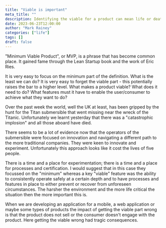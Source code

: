```yaml
---
title: "Viable is important"
meta_title: ""
description: Identifying the viable for a product can mean life or death
date: 2023-06-23T12:00:00
author: "Mark Rainey"
categories: ["life"]
tags: []
draft: false
---
```


"Minimum Viable Product", or MVP, is a phrase that has become common place. It gained fame through the Lean Startup book and the work of Eric Ries.


It is very easy to focus on the minimum part of the definition. What is the least we can do? It is very easy to forget the viable part - this potentially raises the bar to a higher level. What makes a product viable? What does it need to do? What features must it have to enable the user/consumer to achieve what they want to do?

Over the past week the world, well the UK at least, has been gripped by the hunt for the Titan submersible that went missing near the wreck of the Titanic. Unfortunately we learnt yesterday that there was a "catastrophic implosion" and all those aboard have died.

There seems to be a lot of evidence now that the operators of the submersible were focused on innovation and navigating a different path to the more traditional companies. They were keen to innovate and experiment. Unfortunately this approach looks like it cost the lives of five people.

There is a time and a place for experimentation; there is a time and a place for processes and certification. I would suggest that in this case they focussed on the "minimum" whereas a key "viable" feature was the ability to consistently operate safely at a certain depth and to have processes and features in place to either prevent or recover from unforeseen circumstances. The harsher the environment and the more life critical the situation then the more important this is.

When we are developing an application for a mobile, a web application or maybe some types of products the impact of getting the viable part wrong is that the product does not sell or the consumer doesn't engage with the product. Here getting the viable wrong had tragic consequences.
